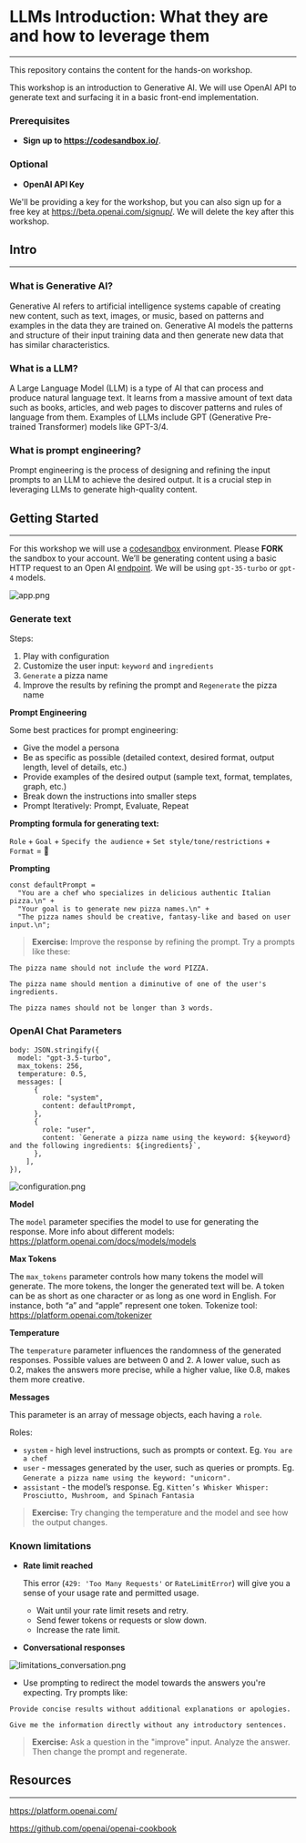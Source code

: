 # LLMs Introduction: What they are and how to leverage them

---

This repository contains the content for the hands-on workshop.

This workshop is an introduction to Generative AI. We will use OpenAI API to generate text and surfacing it in a basic front-end implementation.

### Prerequisites

- **Sign up to https://codesandbox.io/**.

### Optional

- **OpenAI API Key**

We'll be providing a key for the workshop, but you can also sign up for a free key at https://beta.openai.com/signup/. We will delete the key after this workshop.

## Intro

---

### What is Generative AI?

Generative AI refers to artificial intelligence systems capable of creating new content, such as text, images, or music, based on patterns and examples in the data they are trained on. Generative AI models the patterns and structure of their input training data and then generate new data that has similar characteristics.

### What is a LLM?

A Large Language Model (LLM) is a type of AI that can process and produce natural language text. It learns from a massive amount of text data such as books, articles, and web pages to discover patterns and rules of language from them.
Examples of LLMs include GPT (Generative Pre-trained Transformer) models like GPT-3/4.

### What is prompt engineering?

Prompt engineering is the process of designing and refining the input prompts to an LLM to achieve the desired output. It is a crucial step in leveraging LLMs to generate high-quality content.

## Getting Started

---

For this workshop we will use a [codesandbox](https://codesandbox.io/p/sandbox/gen-ai-workshop-w2f96c?file=%2Fsrc%2Findex.mjs%3A18%2C18) environment. Please **FORK** the sandbox to your account.
We’ll be generating content using a basic HTTP request to an Open AI [endpoint](https://api.openai.com/v1/chat/completions). We will be using `gpt-35-turbo` or `gpt-4` models.

![app.png](images%2Fapp.png)

### Generate text

Steps:

1. Play with configuration
2. Customize the user input: `keyword` and `ingredients`
3. `Generate` a pizza name
4. Improve the results by refining the prompt and `Regenerate` the pizza name

**Prompt Engineering**

Some best practices for prompt engineering:

- Give the model a persona
- Be as specific as possible (detailed context, desired format, output length, level of details, etc.)
- Provide examples of the desired output (sample text, format, templates, graph, etc.)
- Break down the instructions into smaller steps
- Prompt Iteratively: Prompt, Evaluate, Repeat

**Prompting formula for generating text:**

`Role` + `Goal` + `Specify the audience` + `Set style/tone/restrictions` + `Format` = 🤍

**Prompting**

```
const defaultPrompt =
  "You are a chef who specializes in delicious authentic Italian pizza.\n" +
  "Your goal is to generate new pizza names.\n" +
  "The pizza names should be creative, fantasy-like and based on user input.\n";
```

> **Exercise:** Improve the response by refining the prompt. Try a prompts like these:

```
The pizza name should not include the word PIZZA.
```

```
The pizza name should mention a diminutive of one of the user's ingredients.
```

```
The pizza names should not be longer than 3 words.
```

### OpenAI Chat Parameters

```
body: JSON.stringify({
  model: "gpt-3.5-turbo",
  max_tokens: 256,
  temperature: 0.5,
  messages: [
      {
        role: "system",
        content: defaultPrompt,
      },
      {
        role: "user",
        content: `Generate a pizza name using the keyword: ${keyword} and the following ingredients: ${ingredients}`,
      },
    ],
}),
```

![configuration.png](images%2Fconfiguration.png)

**Model**

The `model` parameter specifies the model to use for generating the response.
More info about different models: https://platform.openai.com/docs/models/models

**Max Tokens**

The `max_tokens` parameter controls how many tokens the model will generate. The more tokens, the longer the generated text will be.
A token can be as short as one character or as long as one word in English. For instance, both “a” and “apple” represent one token.
Tokenize tool: https://platform.openai.com/tokenizer

**Temperature**

The `temperature` parameter influences the randomness of the generated responses.
Possible values are between 0 and 2. A lower value, such as 0.2, makes the answers more precise, while a higher value, like 0.8, makes them more creative.

**Messages**

This parameter is an array of message objects, each having a `role`.

Roles:

- `system` - high level instructions, such as prompts or context. Eg. `You are a chef`
- `user` - messages generated by the user, such as queries or prompts. Eg. `Generate a pizza name using the keyword: "unicorn".`
- `assistant` - the model’s response. Eg. `Kitten’s Whisker Whisper: Prosciutto, Mushroom, and Spinach Fantasia`

> **Exercise:** Try changing the temperature and the model and see how the output changes.

### Known limitations

- **Rate limit reached**

  This error (`429: 'Too Many Requests'` or `RateLimitError`) will give you a sense of your usage rate and permitted usage.

  - Wait until your rate limit resets and retry.
  - Send fewer tokens or requests or slow down.
  - Increase the rate limit.

- **Conversational responses**

![limitations_conversation.png](images%2Flimitations_conversation.png)

- Use prompting to redirect the model towards the answers you're expecting. Try prompts like:

```
Provide concise results without additional explanations or apologies.
```

```
Give me the information directly without any introductory sentences.
```

> **Exercise:** Ask a question in the "improve" input. Analyze the answer. Then change the prompt and regenerate.

## Resources

---

https://platform.openai.com/

https://github.com/openai/openai-cookbook
